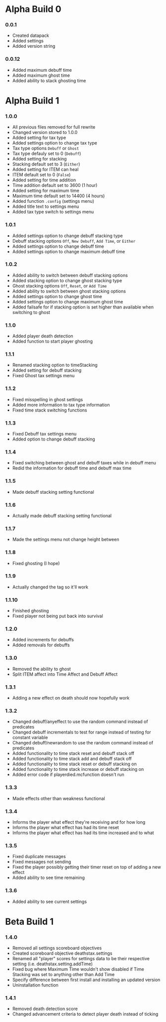 # Alpha Build 0

### 0.0.1

- Created datapack
- Added settings
- Added version string

### 0.0.12

- Added maximum debuff time
- Added maximum ghost time
- Added ability to stack ghosting time

# Alpha Build 1

### 1.0.0

- All previous files removed for full rewrite
- Changed version stored to 1.0.0
- Added setting for tax type
- Added settings option to change tax type
- Tax type options `Debuff` or `Ghost`
- Tax type defauly set to 0 (`Debuff`)
- Added setting for stacking
- Stacking default set to 3 (`Either`)
- Added setting for ITEM can heal
- ITEM default set to 0 (`False`)
- Added setting for time addition
- Time addition default set to 3600 (1 hour)
- Added setting for maximum time
- Maximum time default set to 14400 (4 hours)
- Added function `.config` (settings menu)
- Added title text to settings menu
- Added tax type switch to settings menu

### 1.0.1

- Added settings option to change debuff stacking type
- Debuff stacking options `Off`, `New Debuff`, `Add Time`, or `Either`
- Added settings option to change debuff time
- Added settings option to change maximum debuff time

### 1.0.2

- Added ability to switch between debuff stacking options
- Added stacking option to change ghost stacking type
- Ghost stacking options `Off`, `Reset`, or `Add Time`
- Added ability to switch between ghost stacking options
- Added settings option to change ghost time
- Added settings option to change maximum ghost time
- Added failsafe for if stacking option is set higher than available when switching to ghost

### 1.1.0

- Added player death detection
- Added function to start player ghosting

### 1.1.1

- Renamed stacking option to timeStacking
- Added setting for debuff stacking
- Fixed Ghost tax settings menu

### 1.1.2

- Fixed misspelling in ghost settings
- Added more information to tax type information
- Fixed time stack switching functions

### 1.1.3

- Fixed Debuff tax settings menu
- Added option to change debuff stacking

### 1.1.4

- Fixed switching between ghost and debuff taxes while in debuff menu
- Redid the information for debuff time and debuff max time

### 1.1.5

- Made debuff stacking setting functional

### 1.1.6

- Actually made debuff stacking setting functional

### 1.1.7

- Made the settings menu not change height between

### 1.1.8

- Fixed ghosting (I hope)

### 1.1.9

- Actually changed the tag so it'll work

### 1.1.10

- Finished ghosting
- Fixed player not being put back into survival

### 1.2.0

- Added increments for debuffs
- Added removals for debuffs

### 1.3.0

- Removed the ability to ghost
- Split ITEM affect into Time Affect and Debuff Affect

### 1.3.1

- Adding a new effect on death should now hopefully work

### 1.3.2

- Changed debuff/anyeffect to use the random command instead of predicates
- Changed debuff incrementals to test for range instead of testing for constant variable
- Changed debuff/newrandom to use the random command instead of predicates
- Added functionality to time stack reset and debuff stack off
- Added functionality to time stack add and debuff stack off
- Added functionality to time stack reset or debuff stacking on
- Added functionality to time stack increase or debuff stacking on
- Added error code if playerdied.mcfunction doesn't run

### 1.3.3

- Made effects other than weakness functional

### 1.3.4

- Informs the player what effect they're receiving and for how long
- Informs the player what effect has had its time reset
- Informs the player what effect has had its time increased and to what

### 1.3.5

- Fixed duplicate messages
- Fixed messages not sending
- Fixed the player possibly getting their timer reset on top of adding a new effect
- Added ability to see time remaining

### 1.3.6

- Added ability to see current settings

# Beta Build 1

### 1.4.0

- Removed all settings scoreboard objectives
- Created scoreboard objective deathstax.settings
- Renamed all "player" scores for settings data to be their respective setting (i.e. deathstax.setting.addTime)
- Fixed bug where Maximum Time wouldn't show disabled if Time Stacking was set to anything other than Add Time
- Specify difference between first install and installing an updated version
- Uninstallation function

### 1.4.1
- Removed death detection score
- Changed advancement criteria to detect player death instead of ticking
